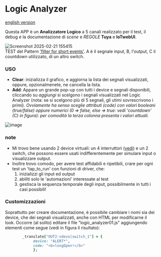 # Logic Analyzer
[english version](https://github.com/msillano/IoTwebUI/blob/main/APP/Logic%20Anayzer/README.md)

Questa APP è un **Analizzatore Logico** a 5 canali realizzato per il test, il debug e la documentazione di _scene_ e _REGOLE_ **Tuya** e **IoTwebUI**.

![Screenshot 2025-02-21 155415](https://github.com/user-attachments/assets/512b24fd-c1ad-4964-92e0-3ce16390bbad)<br>
TEST del Pattern ['filter for short events'](https://github.com/msillano/IoTwebUI/blob/main/patterns/filter%20for%20short%20events.md). A è il segnale input, B, l'output, C il countdown utilizzato, di un altro switch. 

### USO
* **Clear**: inizializza il grafico, e aggiorna la lista dei segnali visualizzati, oppure, opzionalmenete, ne cancella la lista.
* **Add**: Appare un grande pop-up con tutti i device e segnali disponibili, cliccando su _aggiungi_ si scelgono i segnali visualizzati nel Logic Analyzer (nota: se si scelgono più di 5 segnali, gli utimi sovrescrivono i primi).
_Ovviamente ha senso sceglie attributi (code)  con valori booleani (true/false) oppure numerici (0 => false, else => true: vedi 'countdown' (C) in figura): per comodità la terza colonna presenta i valori attuali._

![image](https://github.com/user-attachments/assets/e0b957f3-9371-405e-9981-630d13f7dec6)

### note
* Mi trovo bene usando 2 device virtuali: un 4 interruttori ([vedi](https://www.tuyaexpo.com/product/1078029)) e un 2 switch, che possono essere usati indifferentemente per simulare input o visualizzare output.
* Inoltre trovo comodo, per avere test affidabili e ripetibili, crare per ogni test un 'tap_to_run' con funzioni di driver, che:
  1. inizializzi gli input ed output
  2. abiliti solo le 'automazioni' interessate al test
  3. gestisca la sequenza temporale degli input, possibilmente in tutti i casi possibili!

### Customizzazioni
Soprattutto per creare documentazione, è possibile cambiare i nomi sia dei device, che dei segnali visualizzati, anche con HTML per modificarne il look.
Occorre (al solito) editare il file "logic_analyzer01.js" aggiungendo elementi come segue (vedi in figura il risultato): 
```ruby
        _translate["OUT2-vdevo|switch_1"] = {
             device: "ALERT*",
             code: "<b>longOpen!</b>"
             };
```

 
